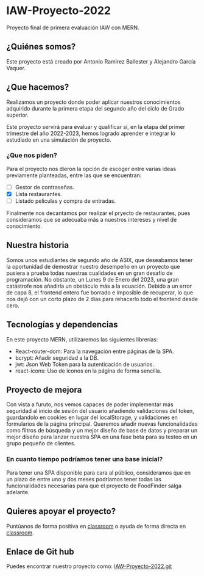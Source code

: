 
# IAW-Proyecto-2022

Proyecto final de primera evaluación IAW con MERN.  

## ¿Quiénes somos?  

Este proyecto está creado por Antonio Ramirez Ballester y Alejandro García Vaquer.

## ¿Que hacemos?  

 Realizamos un proyecto donde poder aplicar nuestros conocimientos adquirido durante la primera etapa del segundo año del ciclo de Grado superior.  

 Este proyecto servirá para evaluar y qualificar si, en la etapa del primer trimestre del año 2022-2023, hemos logrado aprender e integrar lo estudiado en una simulación de proyecto.

### ¿Que nos piden?

 Para el proyecto nos dieron la opción de escoger entre varias ideas previamente planteadas, entre las que se encuentran:  

- [ ] Gestor de contraseñas.
- [x] Lista restaurantes.  
- [ ] Listado peliculas y compra de entradas.

Finalmente nos decantamos por realizar el pryecto de restaurantes, pues consideramos que se adecuaba más a nuestros intereses y nivel de conocimiento.  

## Nuestra historia  

Somos unos estudiantes de segundo año de ASIX, que deseabamos tener la oportunidad de demostrar nuestro desempeño en un proyecto que pusiera a prueba todas nuestras cualidades en un gran desafío de programación. No obstante, un Lunes 9 de Enero del 2023, una gran catástrofe nos añadiría un obstáculo más a la ecuación. Debido a un error de capa 8, el frontend entero fue borrado e imposible de recuperar, lo que nos dejó con un corto plazo de 2 días para rehacerlo todo el frontend desde cero.  

## Tecnologías y dependencias

En este proyecto MERN, utilizaremos las siguientes librerías:  

- React-router-dom: Para la navegación entre páginas de la SPA.
- bcrypt: Añadir seguridad a la DB.
- jwt: Json Web Token para la autenticación de usuarios.
- react-icons: Uso de iconos en la página de forma sencilla.

## Proyecto de mejora  

 Con vista a furuto, nos vemos capaces de poder implementar más seguridad al inicio de sesión del usuario añadiendo validaciones del token, guardandolo en cookies en lugar del localStorage, y validaciones en formularios de la página principal.
 Queremos añadir nuevas funcionalidades como filtros de búsqueda y un mejor diseño de base de datos y preparar un mejor diseño para lanzar nuestra SPA en una fase beta para su testeo en un grupo pequeño de clientes.  

### En cuanto tiempo podríamos tener una base inicial?

Para tener una SPA disponible para cara al público, consideramos que en un plazo de entre uno y dos meses podríamos tener todas las funcionalidades necesarias para que el proyecto de FoodFinder salga adelante.

## Quieres apoyar el proyecto?

Puntúanos de forma positiva en [classroom](https://classroom.google.com/u/0/c/NDg5ODQ1MjUxODk5?hl=es) o ayuda de forma directa en [classroom](https://classroom.google.com/u/0/c/NDg5ODQ1MjUxODk5?hl=es).

## Enlace de Git hub  

Puedes encontrar nuestro proyecto como: [IAW-Proyecto-2022.git](https://github.com/Alexgv00/IAW-Proyecto-2022.git)  
